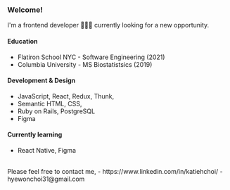### Welcome!

I'm a frontend developer 👩🏻‍💻 currently looking for a new opportunity.
<br>

#### Education
- Flatiron School NYC - Software Engineering (2021)
- Columbia University - MS Biostatistsics (2019)
#### Development & Design
- JavaScript, React, Redux, Thunk,
- Semantic HTML, CSS,
- Ruby on Rails, PostgreSQL
- Figma
#### Currently learning
- React Native, Figma
<br>
Please feel free to contact me,
- https://www.linkedin.com/in/katiehchoi/
- hyewonchoi31@gmail.com

<!--
**katiehyewonchoi/katiehyewonchoi** is a ✨ _special_ ✨ repository because its `README.md` (this file) appears on your GitHub profile.

Here are some ideas to get you started:

- 🔭 I’m currently working on ...
- 🌱 I’m currently learning ...
- 👯 I’m looking to collaborate on ...
- 🤔 I’m looking for help with ...
- 💬 Ask me about ...
- 📫 How to reach me: ...
- 😄 Pronouns: ...
- ⚡ Fun fact: ...
-->
